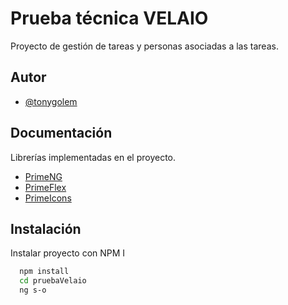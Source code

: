 
# Prueba técnica VELAIO

Proyecto de gestión de tareas y personas asociadas a las tareas.

## Autor

- [@tonygolem](https://github.com/TonyGolem)


## Documentación

Librerías implementadas en el proyecto. 

- [PrimeNG](https://www.primefaces.org/primeng-v16-lts/installation)
- [PrimeFlex](https://primeflex.org/installation)
- [PrimeIcons](https://primeng.org/icons)
## Instalación

Instalar proyecto con NPM I
```bash
  npm install
  cd pruebaVelaio
  ng s-o
```
    